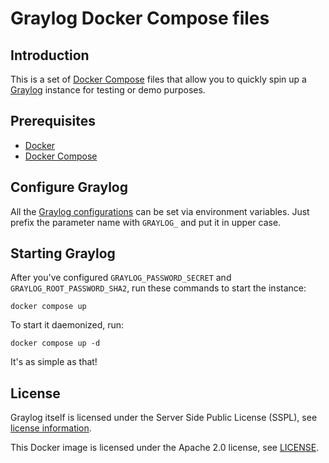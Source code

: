 # Graylog Docker Compose files

## Introduction

This is a set of [Docker Compose](https://docs.docker.com/compose/) files that allow you to quickly spin up a [Graylog](https://docs.graylog.org/) instance for testing or demo purposes.

## Prerequisites
- [Docker](https://docs.docker.com/engine/install/)
- [Docker Compose](https://docs.docker.com/compose/install/)

## Configure Graylog

All the [Graylog configurations](https://docs.graylog.org/docs/server-conf) can be set via environment variables. Just prefix the parameter name with `GRAYLOG_` and put it in upper case.

## Starting Graylog

After you've configured `GRAYLOG_PASSWORD_SECRET` and `GRAYLOG_ROOT_PASSWORD_SHA2`, run these commands to start the instance:

    docker compose up

To start it daemonized, run:

    docker compose up -d

It's as simple as that!

## License

Graylog itself is licensed under the Server Side Public License (SSPL), see [license information](https://www.mongodb.com/licensing/server-side-public-license).

This Docker image is licensed under the Apache 2.0 license, see [LICENSE](LICENSE).